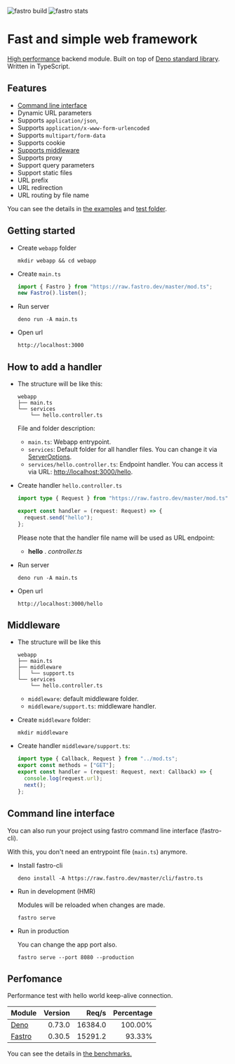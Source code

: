 ![][build] ![][stats]

# Fast and simple web framework

[High performance](#perfomance) backend module. Built on top of [Deno standard library](https://deno.land/std). Written in TypeScript.

## Features
- [Command line interface](#command-line-interface)
- Dynamic URL parameters
- Supports `application/json`, 
- Supports `application/x-www-form-urlencoded`
- Supports `multipart/form-data`
- Supports cookie
- [Supports middleware](#middleware)
- Supports proxy
- Support query parameters
- Support static files
- URL prefix
- URL redirection
- URL routing by file name

You can see the details in [the examples](https://github.com/fastrodev/fastro/blob/master/services) and [test folder](test).

## Getting started
- Create `webapp` folder
    ```
    mkdir webapp && cd webapp
    ```
- Create `main.ts`
    ```ts
    import { Fastro } from "https://raw.fastro.dev/master/mod.ts";
    new Fastro().listen();
    ```
- Run server
    ```
    deno run -A main.ts
    ```

- Open url
    ```
    http://localhost:3000
    ```


## How to add a handler
- The structure will be like this:
    ```
    webapp
    ├── main.ts
    └── services
        └── hello.controller.ts
    ```
    
    File and folder description:
    - `main.ts`: Webapp entrypoint.
    - `services`: Default folder for all handler files. You can change it via [ServerOptions](core/types.ts).
    - `services/hello.controller.ts`: Endpoint handler. You can access it via URL: [http://localhost:3000/hello](http://localhost:3000/hello).


- Create handler `hello.controller.ts`
    ```ts
    import type { Request } from "https://raw.fastro.dev/master/mod.ts";

    export const handler = (request: Request) => {
      request.send("hello");
    };

    ```

    Please note that the handler file name will be used as URL endpoint:

    - **hello** . *controller.ts*

- Run server
    ```
    deno run -A main.ts
    ```
- Open url
    ```
    http://localhost:3000/hello
    ```
## Middleware
- The structure will be like this
    ```
    webapp
    ├── main.ts
    ├── middleware
    │   └── support.ts
    └── services
        └── hello.controller.ts
    ```
    - `middleware`: default middleware folder.
    - `middleware/support.ts`: middleware handler.

- Create `middleware` folder:
    ```
    mkdir middleware
    ```
- Create handler `middleware/support.ts`:
    ```ts
    import type { Callback, Request } from "../mod.ts";
    export const methods = ["GET"];
    export const handler = (request: Request, next: Callback) => {
      console.log(request.url);
      next();
    };
    ```

## Command line interface

You can also run your project using fastro command line interface (fastro-cli). 

With this, you don't need an entrypoint file (`main.ts`) anymore.

- Install fastro-cli
    ```
    deno install -A https://raw.fastro.dev/master/cli/fastro.ts
    ```

- Run in development (HMR)

    Modules will be reloaded when changes are made.

    ```
    fastro serve
    ```
- Run in production

    You can change the app port also.

    ```
    fastro serve --port 8080 --production
    ```

## Perfomance

Performance test with hello world keep-alive connection.

|Module|Version|Req/s|Percentage|
|--|--:|--:|--:|
|[Deno](https://github.com/fastrodev/fastro/blob/v0.30.5/benchmarks/deno_app.ts)|0.73.0|16384.0|100.00%|
|[Fastro](https://github.com/fastrodev/fastro/blob/v0.30.5/benchmarks/fastro_app.ts)|0.30.5|15291.2|93.33%|

You can see the details in [the benchmarks.](https://github.com/fastrodev/fastro/blob/master/benchmarks)

[build]: https://github.com/fastrodev/fastro/workflows/ci/badge.svg?branch=master "fastro build"
[stats]: https://img.shields.io/endpoint?url=https%3A%2F%2Fraw.fastro.dev%2Fstats "fastro stats"